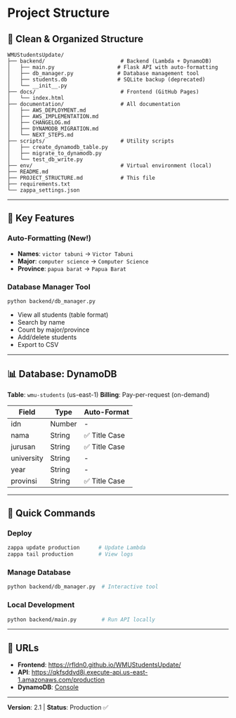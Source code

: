# Project Structure

## 📁 Clean & Organized Structure

```
WMUStudentsUpdate/
├── backend/                        # Backend (Lambda + DynamoDB)
│   ├── main.py                    # Flask API with auto-formatting
│   ├── db_manager.py              # Database management tool
│   ├── students.db                # SQLite backup (deprecated)
│   └── __init__.py
├── docs/                           # Frontend (GitHub Pages)
│   └── index.html
├── documentation/                  # All documentation
│   ├── AWS_DEPLOYMENT.md
│   ├── AWS_IMPLEMENTATION.md
│   ├── CHANGELOG.md
│   ├── DYNAMODB_MIGRATION.md
│   └── NEXT_STEPS.md
├── scripts/                        # Utility scripts
│   ├── create_dynamodb_table.py
│   ├── migrate_to_dynamodb.py
│   └── test_db_write.py
├── env/                            # Virtual environment (local)
├── README.md
├── PROJECT_STRUCTURE.md            # This file
├── requirements.txt
└── zappa_settings.json
```

---

## 🎯 Key Features

### Auto-Formatting (New!)
- **Names**: `victor tabuni` → `Victor Tabuni`
- **Major**: `computer science` → `Computer Science`
- **Province**: `papua barat` → `Papua Barat`

### Database Manager Tool
```bash
python backend/db_manager.py
```
- View all students (table format)
- Search by name
- Count by major/province
- Add/delete students
- Export to CSV

---

## 📊 Database: DynamoDB

**Table**: `wmu-students` (us-east-1)
**Billing**: Pay-per-request (on-demand)

| Field | Type | Auto-Format |
|-------|------|-------------|
| idn | Number | - |
| nama | String | ✅ Title Case |
| jurusan | String | ✅ Title Case |
| university | String | - |
| year | String | - |
| provinsi | String | ✅ Title Case |

---

## 🚀 Quick Commands

### Deploy
```bash
zappa update production      # Update Lambda
zappa tail production        # View logs
```

### Manage Database
```bash
python backend/db_manager.py  # Interactive tool
```

### Local Development
```bash
python backend/main.py        # Run API locally
```

---

## 🔗 URLs

- **Frontend**: https://rfldn0.github.io/WMUStudentsUpdate/
- **API**: https://qkfsddvd8j.execute-api.us-east-1.amazonaws.com/production
- **DynamoDB**: [Console](https://console.aws.amazon.com/dynamodbv2/home?region=us-east-1#table?name=wmu-students)

---

**Version**: 2.1 | **Status**: Production ✅
